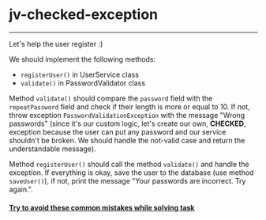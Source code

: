 # jv-checked-exception

---
Let's help the user register :)

We should implement the following methods:

- `registerUser()` in UserService class
- `validate()` in PasswordValidator class

Method `validate()` should compare the `password` field with 
the `repeatPassword` field and check if their length is more or equal to 10. 
If not, throw exception `PasswordValidationException` with the message 
"Wrong passwords" (since it's our custom logic, let's create our own, **CHECKED**, 
exception because the user can put any password and our service shouldn't be broken. 
We should handle the not-valid case and return the understandable message).

Method `registerUser()` should call the method `validate()` and handle the exception.
If everything is okay, save the user to the database (use method `saveUser()`),
if not, print the message "Your passwords are incorrect. Try again.".

#### [Try to avoid these common mistakes while solving task](./checklist.md)
